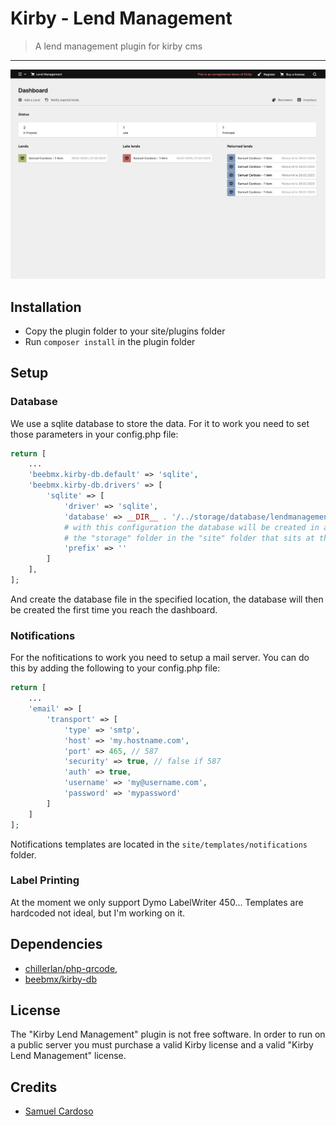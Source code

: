 # Kirby - Lend Management

> A lend management plugin for kirby cms

****

![dashboard.png](docs%2Fdashboard.png)

## Installation

* Copy the plugin folder to your site/plugins folder
* Run `composer install` in the plugin folder

## Setup

### Database
We use a sqlite database to store the data. For it to work you need to set those parameters in your config.php file:

````php
return [
    ...
    'beebmx.kirby-db.default' => 'sqlite',
    'beebmx.kirby-db.drivers' => [
        'sqlite' => [
            'driver' => 'sqlite',
            'database' => __DIR__ . '/../storage/database/lendmanagement.sqlite',
            # with this configuration the database will be created in a folder named "database" inside
            # the "storage" folder in the "site" folder that sits at the root of your kirby project.
            'prefix' => ''
        ]
    ],
];
````
And create the database file in the specified location, the database will then be created the first time you reach the dashboard.

### Notifications

For the nofitications to work you need to setup a mail server. You can do this by adding the following to your config.php file:

```php
return [
    ...
    'email' => [
        'transport' => [
            'type' => 'smtp',
            'host' => 'my.hostname.com',
            'port' => 465, // 587
            'security' => true, // false if 587
            'auth' => true,
            'username' => 'my@username.com',
            'password' => 'mypassword'
        ]
    ]
];
```

Notifications templates are located in the `site/templates/notifications` folder.

### Label Printing

At the moment we only support Dymo LabelWriter 450... Templates are hardcoded not ideal, but I'm working on it.

## Dependencies
- [chillerlan/php-qrcode](https://github.com/chillerlan/php-qrcode),
- [beebmx/kirby-db](https://github.com/beebmx/kirby-db)

## License

The "Kirby Lend Management" plugin is not free software. In order to run on a public server you must purchase a valid Kirby license and a valid "Kirby Lend Management" license.

## Credits

- [Samuel Cardoso](https://github.com/r3d2)
